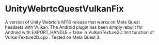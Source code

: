 # UnityWebrtcQuestVulkanFix
A version of Unity Webrtc's M116 release that works on Meta Quest headsets with Vulkan.
The Android plugin has been simply rebuilt for Android with EXPORT_HANDLE = false in VulkanTexture2D::Init function of VulkanTexture2D.cpp . 
Tested on Meta Quest 3.

